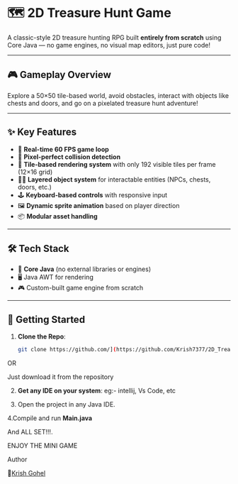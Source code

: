 # 🗺️ 2D Treasure Hunt Game

A classic-style 2D treasure hunting RPG built **entirely from scratch** using Core Java — no game engines, no visual map editors, just pure code!

---

## 🎮 Gameplay Overview

Explore a 50×50 tile-based world, avoid obstacles, interact with objects like chests and doors, and go on a pixelated treasure hunt adventure!

---

## ✨ Key Features

- 🔁 **Real-time 60 FPS game loop**
- 🎯 **Pixel-perfect collision detection**
- 🧱 **Tile-based rendering system** with only 192 visible tiles per frame (12×16 grid)
- 🧍‍♂️ **Layered object system** for interactable entities (NPCs, chests, doors, etc.)
- 🕹️ **Keyboard-based controls** with responsive input
- 🖼️ **Dynamic sprite animation** based on player direction
- 📦 **Modular asset handling**

---

## 🛠️ Tech Stack

- 🧠 **Core Java** (no external libraries or engines)
- 🖥️ Java AWT for rendering
- 🎮 Custom-built game engine from scratch

---

## 🚀 Getting Started

1. **Clone the Repo**:

   ```bash
   git clone https://github.com/](https://github.com/Krish7377/2D_Treasure_Hunt.git

OR

Just download it from the repository

2. **Get any IDE on your system**:
   eg:- intellij, Vs Code, etc

3. Open the project in any Java IDE.

4.Compile and run **Main.java** 

And ALL SET!!!.

ENJOY THE MINI GAME


Author

👤[Krish Gohel](https://github.com/Krish7377)
